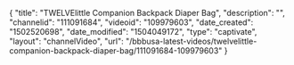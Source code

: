 {
    "title": "TWELVElittle Companion Backpack Diaper Bag",
    "description": "",
    "channelid": "111091684",
    "videoid": "109979603",
    "date_created": "1502520698",
    "date_modified": "1504049172",
    "type": "captivate",
    "layout": "channelVideo",
    "url": "\/bbbusa-latest-videos\/twelvelittle-companion-backpack-diaper-bag\/111091684-109979603"
}